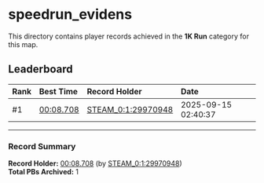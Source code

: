 # speedrun_evidens

This directory contains player records achieved in the **1K Run** category for this map.

## Leaderboard

| Rank | Best Time | Record Holder | Date                |
| :--- | :-------- | :------------ | :------------------ |
| #1   | [00:08.708](./00008708_STEAM_0_1_29970948_20250915-024037.zip) | [STEAM_0:1:29970948](https://speedrun16.com/profile/STEAM_0:1:29970948)   | 2025-09-15 02:40:37 |

---

### Record Summary
**Record Holder:** [00:08.708](./00008708_STEAM_0_1_29970948_20250915-024037.zip) (by [STEAM_0:1:29970948](https://speedrun16.com/profile/STEAM_0:1:29970948))  
**Total PBs Archived:** 1